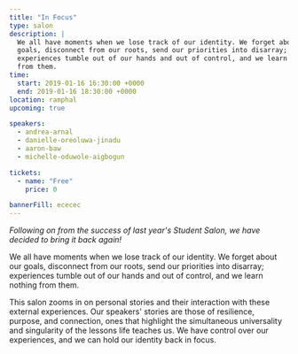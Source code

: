 ```yaml
---
title: "In Focus"
type: salon
description: |
  We all have moments when we lose track of our identity. We forget about our
  goals, disconnect from our roots, send our priorities into disarray;
  experiences tumble out of our hands and out of control, and we learn nothing
  from them.
time:
  start: 2019-01-16 16:30:00 +0000
  end: 2019-01-16 18:30:00 +0000
location: ramphal
upcoming: true

speakers:
  - andrea-arnal
  - danielle-oreoluwa-jinadu
  - aaron-baw
  - michelle-oduwole-aigbogun

tickets:
  - name: "Free"
    price: 0

bannerFill: ececec
---
```


*Following on from the success of last year's Student Salon, we have decided to
bring it back again!*

We all have moments when we lose track of our identity. We forget about our
goals, disconnect from our roots, send our priorities into disarray;
experiences tumble out of our hands and out of control, and we learn nothing
from them.

This salon zooms in on personal stories and their interaction with these
external experiences. Our speakers' stories are those of resilience, purpose,
and connection, ones that highlight the simultaneous universality and
singularity of the lessons life teaches us. We have control over our
experiences, and we can hold our identity back in focus.
